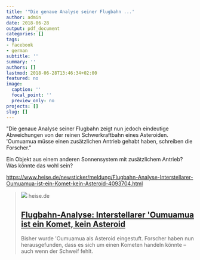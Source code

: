 ```yaml
---
title: '"Die genaue Analyse seiner Flugbahn ...'
author: admin
date: 2018-06-28
output: pdf_document
categories: []
tags:
- facebook
- german
subtitle: ''
summary: ''
authors: []
lastmod: 2018-06-28T13:46:34+02:00
featured: no
image:
  caption: ''
  focal_point: ''
  preview_only: no
projects: []
slug: []
---
```

"Die genaue Analyse seiner Flugbahn zeigt nun jedoch eindeutige Abweichungen von der reinen Schwerkraftbahn eines Asteroiden. 'Oumuamua müsse einen zusätzlichen Antrieb gehabt haben, schreiben die Forscher."

Ein Objekt aus einem anderen Sonnensystem mit zusätzlichem Antrieb? Was könnte das wohl sein?

https://www.heise.de/newsticker/meldung/Flugbahn-Analyse-Interstellarer-Oumuamua-ist-ein-Komet-kein-Asteroid-4093704.html
> [![](https://heise.cloudimg.io/bound/1200x1200/q85.png-lossy-85.webp-lossy-85.foil1/_www-heise-de_/imgs/18/2/4/5/1/8/1/8/Artist_impression_of_Oumuamua-08bd6cba4705a995.jpeg)](https://www.heise.de/newsticker/meldung/Flugbahn-Analyse-Interstellarer-Oumuamua-ist-ein-Komet-kein-Asteroid-4093704.html)
> heise.de
> ## [Flugbahn-Analyse: Interstellarer 'Oumuamua ist ein Komet, kein Asteroid](https://www.heise.de/newsticker/meldung/Flugbahn-Analyse-Interstellarer-Oumuamua-ist-ein-Komet-kein-Asteroid-4093704.html)
>
>Bisher wurde 'Oumuamua als Asteroid eingestuft. Forscher haben nun herausgefunden, dass es sich um einen Kometen handeln könnte – auch wenn der Schweif fehlt.

